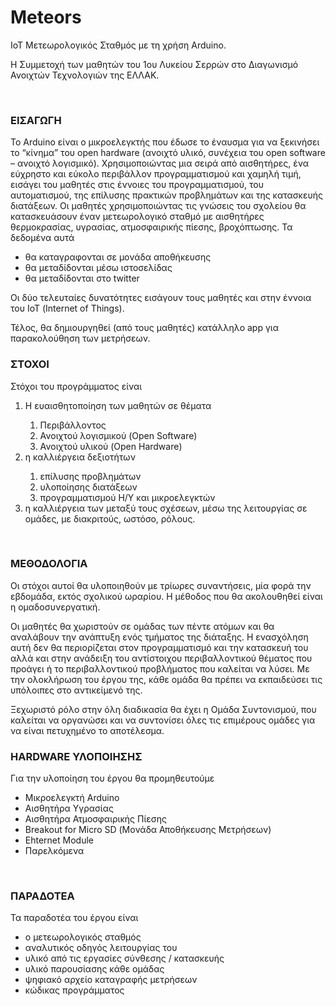 # Meteors
<p>IoT Μετεωρολογικός Σταθμός με τη χρήση Arduino.</p>
<p>Η Συμμετοχή των μαθητών του 1ου Λυκείου Σερρών στο Διαγωνισμό Ανοιχτών Τεχνολογιών της ΕΛΛΑΚ.</p>
<br>

<p><h3>ΕΙΣΑΓΩΓΗ</h3></p>
<p>Το Arduino είναι ο μικροελεγκτής που έδωσε το έναυσμα για να ξεκινήσει το “κίνημα” του open hardware (ανοιχτό υλικό, συνέχεια του open software – ανοιχτό λογισμικό). Χρησιμοποιώντας μια σειρά από αισθητήρες, ένα εύχρηστο και εύκολο περιβάλλον προγραμματισμού και χαμηλή τιμή, εισάγει του μαθητές στις έννοιες του προγραμματισμού, του αυτοματισμού, της επίλυσης πρακτικών προβλημάτων και της κατασκευής διατάξεων. Οι μαθητές χρησιμοποιώντας τις γνώσεις του σχολείου θα κατασκευάσουν έναν μετεωρολογικό σταθμό με αισθητήρες θερμοκρασίας, υγρασίας, ατμοσφαιρικής πίεσης, βροχόπτωσης. Τα δεδομένα αυτά
<ul>
    <li>θα καταγραφονται σε μονάδα αποθήκευσης</li>
    <li>θα μεταδίδονται μέσω ιστοσελίδας</li>
    <li>θα μεταδίδονται στο twitter</li>
</ul>
Οι δύο τελευταίες δυνατότητες εισάγουν τους μαθητές και στην έννοια του ΙοΤ (Internet of Things).</p>
Τέλος, θα δημιουργηθεί (από τους μαθητές) κατάλληλο app για παρακολούθηση των μετρήσεων.
<br>

<p><h3>ΣΤΟΧΟΙ</h3></p>
<p>Στόχοι του προγράμματος είναι
<ol>
    <li>Η ευαισθητοποίηση των μαθητών σε θέματα</li>
    <ol>
        <li>Περιβάλλοντος</li>
        <li>Ανοιχτού λογισμικού (Open Software)</li>
        <li>Ανοιχτού υλικού (Open Hardware)</li>
    </ol>
    <li>η καλλιέργεια δεξιοτήτων</li>
    <ol>
        <li>επίλυσης προβλημάτων </li>
        <li>υλοποίησης διατάξεων</li>
        <li>προγραμματισμού Η/Υ και μικροελεγκτών</li>
    </ol>
    <li>η καλλιέργεια των μεταξύ τους σχέσεων, μέσω της λειτουργίας σε ομάδες, με διακριτούς, ωστόσο, ρόλους.</li>
</ol>
</p>
<br>

<p><h3>ΜΕΘΟΔΟΛΟΓΙΑ</h3></p>
<p>Οι στόχοι αυτοί θα υλοποιηθούν με τρίωρες συναντήσεις, μία φορά την εβδομάδα, εκτός σχολικού ωραρίου. Η μέθοδος που θα ακολουθηθεί είναι η ομαδοσυνεργατική.</p>
<p>Οι μαθητές θα χωριστούν σε ομάδας των πέντε ατόμων και θα αναλάβουν την ανάπτυξη ενός τμήματος της διάταξης. Η ενασχόληση αυτή δεν θα περιορίζεται στον προγραμματισμό και την κατασκευή του αλλά και στην ανάδειξη του αντίστοιχου περιβαλλοντικού θέματος που προάγει ή το περιβαλλοντικού προβλήματος που καλείται να λύσει. Με την ολοκλήρωση του έργου της, κάθε ομάδα θα πρέπει να εκπαιδεύσει τις υπόλοιπες στο αντικείμενό της.</p>
<p>Ξεχωριστό ρόλο στην όλη διαδικασία θα έχει η Ομάδα Συντονισμού, που καλείται να οργανώσει και να συντονίσει όλες τις επιμέρους ομάδες για να είναι πετυχημένο το αποτέλεσμα.</p>

<p><h3>HARDWARE ΥΛΟΠΟΙΗΣΗΣ</h3></p>
<p>Για την υλοποίηση του έργου θα προμηθευτούμε
    <ul>
    <li>Μικροελεγκτή Arduino</li>
    <li>Αισθητήρα Υγρασίας</li>
    <li>Αισθητήρα Ατμοσφαιρικής Πίεσης</li>
    <li>Breakout for Micro SD (Μονάδα Αποθήκευσης Μετρήσεων)</li>
    <li>Ehternet Module</li>
    <li>Παρελκόμενα</li>
    </ul>
</p>
<br>

<p><h3>ΠΑΡΑΔΟΤΕΑ</h3></p>
<p>Τα παραδοτέα του έργου είναι 
    <ul>
    <li>ο μετεωρολογικός σταθμός</li>
    <li>αναλυτικός οδηγός λειτουργίας του</li>
    <li>υλικό από τις εργασίες σύνθεσης / κατασκευής</li>
    <li>υλικό παρουσίασης κάθε ομάδας</li>
    <li>ψηφιακό αρχείο καταγραφής μετρήσεων</li>
    <li>κώδικας προγράμματος</li>
    </ul>
</p>
